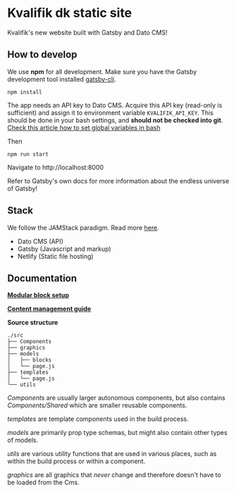 # Kvalifik dk static site

Kvalifik's new website built with Gatsby and Dato CMS!

## How to develop

We use **npm** for all development. Make sure you have the Gatsby development tool installed [gatsby-cli](https://www.npmjs.com/package/gatsby-cli).

`npm install`

The app needs an API key to Dato CMS. Acquire this API key (read-only is sufficient) and assign it to environment variable `KVALIFIK_API_KEY`. This should be done in your bash settings, and **should not be checked into git**.
[Check this article how to set global variables in bash](https://medium.com/@himanshuagarwal1395/setting-up-environment-variables-in-macos-sierra-f5978369b255)

Then

`npm run start`

Navigate to http://localhost:8000

Refer to Gatsby's own docs for more information about the endless universe of Gatsby!

## Stack

We follow the JAMStack paradigm. Read more [here](https://jamstack.org/).

* Dato CMS (API)
* Gatsby (Javascript and markup)
* Netlify (Static file hosting)

## Documentation

[**Modular block setup**](https://github.com/Kvalifik/kvalifik/wiki/Modular-setup)

[**Content management guide**](https://github.com/Kvalifik/kvalifik/wiki/Content-management-guide)

**Source structure**

```
./src
├── Components
├── graphics
├── models
│   ├── blocks
│   └── page.js
├── templates
│   └── page.js
└── utils
```

*Components* are usually larger autonomous components, but also contains *Components/Shared* which are smaller reusable components.

*templates* are template components used in the build process.

*models* are primarily prop type schemas, but might also contain other types of models.

*utils* are various utility functions that are used in various places, such as within the build process or within a component.

*graphics* are all graphics that *never* change and therefore doesn't have to be loaded from the Cms.
